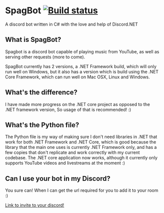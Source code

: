 # SpagBot [![Build status](https://ci.appveyor.com/api/projects/status/psnod85ca34bdvxr?svg=true)](https://ci.appveyor.com/project/JackRyder/spagbot)
A discord bot written in C# with the love and help of Discord.NET


## What is SpagBot?
Spagbot is a discord bot capable of playing music from YouTube, as well as serving other requests (more to come).

SpagBot currently has 2 versions, a .NET Framework build, which will only run well on Windows, but it also has a version which is build using the .NET Core Framework, which can run well on Mac OSX, Linux and Windows.

## What's the difference?

I have made more progress on the .NET core project as opposed to the .NET framework version, So usage of that is recommended! :)

## What's the Python file?

The Python file is my way of making sure I don't need libraries in .NET that work for both .NET Framework and .NET Core, which is good because the library that the main one uses is currently .NET Framework only, and has a few copies that don't replicate and work correctly with my current codebase. The .NET core application now works, although it currently only supports YouTube videos and livestreams at the moment :)

## Can I use your bot in my Discord?

You sure can! When I can get the url required for you to add it to your room :)

[Link to invite to your discord!](https://discordapp.com/oauth2/authorize?&client_id=299586375752089600&scope=bot&permissions=0)
